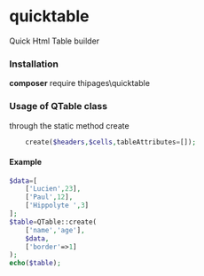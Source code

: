 # quicktable
Quick Html Table builder

### Installation
**composer** require thipages\quicktable

### Usage of QTable class
through the static method create
```php
    create($headers,$cells,tableAttributes=[]);
```

#### Example
```php
$data=[
    ['Lucien',23],
    ['Paul',12],
    ['Hippolyte ',3]
];
$table=QTable::create(
    ['name','age'],
    $data,
    ['border'=>1]
);
echo($table);
```
